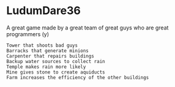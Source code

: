 # LudumDare36
A great game made by a great team of great guys who are great programmers (y)

    Tower that shoots bad guys
    Barracks that generate minions
    Carpenter that repairs buildings
    Backup water sources to collect rain
    Temple makes rain more likely
    Mine gives stone to create aquiducts
    Farm increases the efficiency of the other buildings

